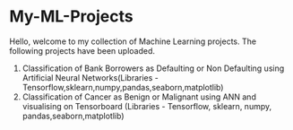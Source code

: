 # My-ML-Projects

Hello, welcome to my collection of Machine Learning projects. The following projects have been uploaded.
1. Classification of Bank Borrowers as Defaulting or Non Defaulting using Artificial Neural Networks(Libraries - Tensorflow,sklearn,numpy,pandas,seaborn,matplotlib)
2. Classification of Cancer as Benign or Malignant using ANN and visualising on Tensorboard (Libraries - Tensorflow, sklearn, numpy, pandas,seaborn,matplotlib)
